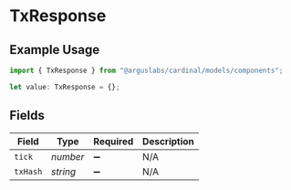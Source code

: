 # TxResponse

## Example Usage

```typescript
import { TxResponse } from "@arguslabs/cardinal/models/components";

let value: TxResponse = {};
```

## Fields

| Field              | Type               | Required           | Description        |
| ------------------ | ------------------ | ------------------ | ------------------ |
| `tick`             | *number*           | :heavy_minus_sign: | N/A                |
| `txHash`           | *string*           | :heavy_minus_sign: | N/A                |